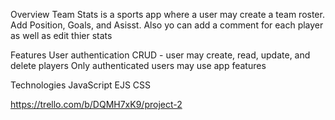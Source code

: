 Overview
Team Stats is a sports app where a user may create a team roster. Add Position, Goals, and Asisst. Also yo can add a comment for each player as well as edit thier stats


Features
User authentication
CRUD - user may create, read, update, and delete players
Only authenticated users may use app features

Technologies
JavaScript
EJS
CSS

https://trello.com/b/DQMH7xK9/project-2

